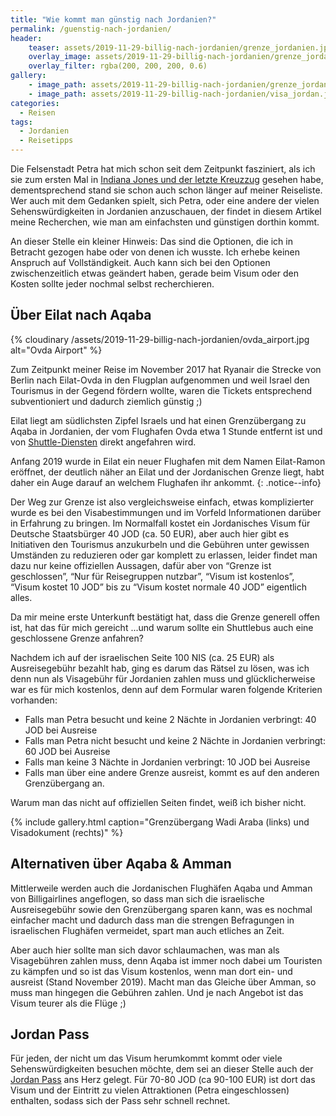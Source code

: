 ```yaml
---
title: "Wie kommt man günstig nach Jordanien?"
permalink: /guenstig-nach-jordanien/
header:
    teaser: assets/2019-11-29-billig-nach-jordanien/grenze_jordanien.jpg
    overlay_image: assets/2019-11-29-billig-nach-jordanien/grenze_jordanien.jpg
    overlay_filter: rgba(200, 200, 200, 0.6)
gallery:
    - image_path: assets/2019-11-29-billig-nach-jordanien/grenze_jordanien.jpg
    - image_path: assets/2019-11-29-billig-nach-jordanien/visa_jordan.jpg
categories:
  - Reisen
tags:
  - Jordanien
  - Reisetipps
---
```


Die Felsenstadt Petra hat mich schon seit dem Zeitpunkt fasziniert, als ich sie zum ersten Mal in [Indiana Jones und der letzte Kreuzzug](https://www.imdb.com/title/tt0097576/) gesehen habe, 
dementsprechend stand sie schon auch schon länger auf meiner Reiseliste. 
Wer auch mit dem Gedanken spielt, sich Petra, oder eine andere der vielen Sehenswürdigkeiten in Jordanien anzuschauen, 
der findet in diesem Artikel meine Recherchen, wie man am einfachsten und günstigen dorthin kommt.

An dieser Stelle ein kleiner Hinweis: Das sind die Optionen, die ich in Betracht gezogen habe oder von denen ich wusste. 
Ich erhebe keinen Anspruch auf Vollständigkeit. Auch kann sich bei den Optionen zwischenzeitlich etwas geändert haben, 
gerade beim Visum oder den Kosten sollte jeder nochmal selbst recherchieren.

## Über Eilat nach Aqaba

{% cloudinary /assets/2019-11-29-billig-nach-jordanien/ovda_airport.jpg alt="Ovda Airport" %}

Zum Zeitpunkt meiner Reise im November 2017 hat Ryanair die Strecke von Berlin nach Eilat-Ovda in den Flugplan aufgenommen 
und weil Israel den Tourismus in der Gegend fördern wollte, waren die Tickets entsprechend subventioniert und dadurch ziemlich günstig ;)

Eilat liegt am südlichsten Zipfel Israels und hat einen Grenzübergang zu Aqaba in Jordanien, 
der vom Flughafen Ovda etwa 1 Stunde entfernt ist und von [Shuttle-Diensten](https://www.withflo.com/1310/Eilat) direkt angefahren wird.

Anfang 2019 wurde in Eilat ein neuer Flughafen mit dem Namen Eilat-Ramon eröffnet, 
der deutlich näher an Eilat und der Jordanischen Grenze liegt, habt daher ein Auge darauf an welchem Flughafen ihr ankommt.
{: .notice--info}

Der Weg zur Grenze ist also vergleichsweise einfach, etwas komplizierter wurde es bei den Visabestimmungen und im Vorfeld Informationen darüber in Erfahrung zu bringen. 
Im Normalfall kostet ein Jordanisches Visum für Deutsche Staatsbürger 40 JOD (ca. 50 EUR), 
aber auch hier gibt es Initiativen den Tourismus anzukurbeln und die Gebühren unter gewissen Umständen zu reduzieren 
oder gar komplett zu erlassen, leider findet man dazu nur keine offiziellen Aussagen, dafür aber von “Grenze ist geschlossen”, 
“Nur für Reisegruppen nutzbar”, “Visum ist kostenlos”, “Visum kostet 10 JOD” bis zu “Visum kostet normale 40 JOD” eigentlich alles.

Da mir meine erste Unterkunft bestätigt hat, dass die Grenze generell offen ist, hat das für mich gereicht ...und warum sollte ein Shuttlebus auch eine geschlossene Grenze anfahren?

Nachdem ich auf der israelischen Seite 100 NIS (ca. 25 EUR) als Ausreisegebühr bezahlt hab, ging es darum das Rätsel zu lösen, 
was ich denn nun als Visagebühr für Jordanien zahlen muss und glücklicherweise war es für mich kostenlos, 
denn auf dem Formular waren folgende Kriterien vorhanden:

 - Falls man Petra besucht und keine 2 Nächte in Jordanien verbringt: 40 JOD bei Ausreise
 - Falls man Petra nicht besucht und keine 2 Nächte in Jordanien verbringt: 60 JOD bei Ausreise
 - Falls man keine 3 Nächte in Jordanien verbringt: 10 JOD bei Ausreise
 - Falls man über eine andere Grenze ausreist, kommt es auf den anderen Grenzübergang an. 

Warum man das nicht auf offiziellen Seiten findet, weiß ich bisher nicht.

{% include gallery.html caption="Grenzübergang Wadi Araba (links) und Visadokument (rechts)" %}


## Alternativen über Aqaba & Amman
Mittlerweile werden auch die Jordanischen Flughäfen Aqaba und Amman von Billigairlines angeflogen, 
so dass man sich die israelische Ausreisegebühr sowie den Grenzübergang sparen kann, 
was es nochmal einfacher macht und dadurch dass man die strengen Befragungen in israelischen Flughäfen vermeidet, 
spart man auch etliches an Zeit.

Aber auch hier sollte man sich davor schlaumachen, was man als Visagebühren zahlen muss, 
denn Aqaba ist immer noch dabei um Touristen zu kämpfen und so ist das Visum kostenlos, wenn man dort ein- und ausreist (Stand November 2019). 
Macht man das Gleiche über Amman, so muss man hingegen die Gebühren zahlen. Und je nach Angebot ist das Visum teurer als die Flüge ;)

## Jordan Pass
Für jeden, der nicht um das Visum herumkommt kommt oder viele Sehenswürdigkeiten besuchen möchte, 
dem sei an dieser Stelle auch der [Jordan Pass](https://jordanpass.jo/) ans Herz gelegt. Für 70-80 JOD (ca 90-100 EUR) ist 
dort das Visum und der Eintritt zu vielen Attraktionen (Petra eingeschlossen) enthalten, sodass sich der Pass sehr schnell rechnet.
